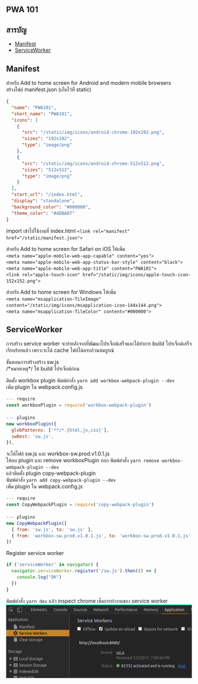## PWA 101

## สารบัญ
- [Manifest](#manifest)
- [ServiceWorker](#serviceworker)

## Manifest
สำหรับ Add to home screen for Android and modern mobile browsers<br>
สร้างไฟล์ manifest.json (เก็บไว้ที่ static)<br>
```json
{
  "name": "PWA101",
  "short_name": "PWA101",
  "icons": [
    {
      "src": "/static/img/icons/android-chrome-192x192.png",
      "sizes": "192x192",
      "type": "image/png"
    },
    {
      "src": "/static/img/icons/android-chrome-512x512.png",
      "sizes": "512x512",
      "type": "image/png"
    }
  ],
  "start_url": "/index.html",
  "display": "standalone",
  "background_color": "#000000",
  "theme_color": "#4DBA87"
}
```
import เข้าไปใช้งานที่ index.html `<link rel="manifest" href="/static/manifest.json">`<br>

สำหรับ Add to home screen for Safari on iOS ให้เพิ่ม<br>
`<meta name="apple-mobile-web-app-capable" content="yes">`<br>
`<meta name="apple-mobile-web-app-status-bar-style" content="black">`<br>
`<meta name="apple-mobile-web-app-title" content="PWA101">`<br>
`<link rel="apple-touch-icon" href="/static/img/icons/apple-touch-icon-152x152.png">`<br>

สำหรับ Add to home screen for Windows ให้เพิ่ม<br>
`<meta name="msapplication-TileImage" content="/static/img/icons/msapplication-icon-144x144.png">`<br>
`<meta name="msapplication-TileColor" content="#000000">`

## ServiceWorker
การสร้าง service worker จะทำหลังจากที่พัฒนาโปรเจ็กต์เสร็จและได้ทำการ build โปรเจ็กต์เสร็จเรียบร้อยแล้ว เพราะจะได้ cache ไฟล์ได้ครบถ้วนสมบูรณ์

ขั้นตอนการสร้างสร้าง sw.js<br>
/\*หมายเหตุ\*/ ให้ build โปรเจ็กต์ก่อน<br>

ติดตั้ง workbox plugin พิมพ์คำสั่ง `yarn add workbox-webpack-plugin --dev`<br>
เพิ่ม plugin ใน webpack.config.js <br>
```javascript
--- require
const workboxPlugin = require('workbox-webpack-plugin')

--- plugins
new workboxPlugin({
  globPatterns: ['**/*.{html,js,css}'],
  swDest: 'sw.js',
}),
```
จะได้ไฟล์ sw.js และ workbox-sw.prod.v1.0.1.js<br>
ให้ลบ plugin และ remove workboxPlugin ออก พิมพ์คำสั่ง `yarn remove workbox-webpack-plugin --dev`<br>
แล้วติดตั้ง plugin copy-webpack-plugin<br>
พิมพ์คำสั่ง `yarn add copy-webpack-plugin --dev`<br>
เพิ่ม plugin ใน webpack.config.js <br>
```javascript
--- require
const CopyWebpackPlugin = require('copy-webpack-plugin')

--- plugins
new CopyWebpackPlugin([
  { from: 'sw.js', to: 'sw.js' },
  { from: 'workbox-sw.prod.v1.0.1.js', to: 'workbox-sw.prod.v1.0.1.js' }
])
```

Register service worker<br>
```javascript
if ('serviceWorker' in navigator) {  
  navigator.serviceWorker.register('/sw.js').then(() => {
    console.log("OK")
  })
}
```

พิมพ์คำสั่ง `yarn dev` แล้ว inspect chrome เช็คการทำงานของ service worker<br>
![My Image](./src/assets/img/serviceworker.png)